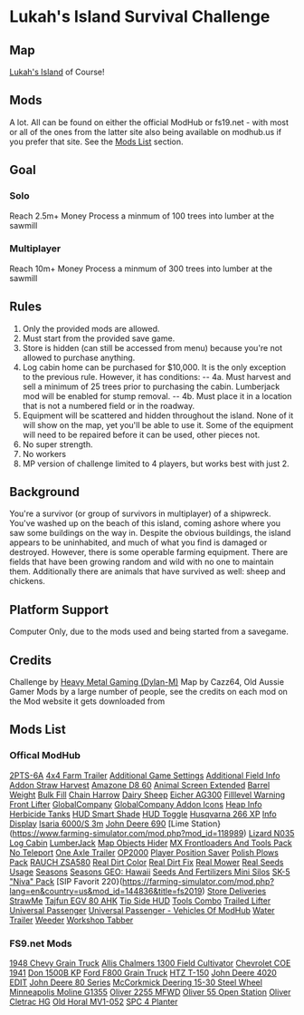 # Lukah's Island Survival Challenge

## Map
[Lukah's Island](https://farming-simulator.com/mod.php?lang=en&country=fi&mod_id=201911) of Course!

## Mods
A lot. All can be found on either the official ModHub or fs19.net - with
most or all of the ones from the latter site also being available on
modhub.us if you prefer that site. See the [Mods List](##-mods-list) section.

## Goal

### Solo
Reach 2.5m+ Money
Process a minmum of 100 trees into lumber at the sawmill

### Multiplayer
Reach 10m+ Money
Process a minmum of 300 trees into lumber at the sawmill

## Rules
1. Only the provided mods are allowed.
2. Must start from the provided save game.
3. Store is hidden (can still be accessed from menu) because you're not allowed to purchase anything.
4. Log cabin home can be purchased for $10,000. It is the only exception to the previous rule. However, it has conditions:
-- 4a. Must harvest and sell a minimum of 25 trees prior to purchasing the cabin. Lumberjack mod will be enabled for stump removal.
-- 4b. Must place it in a location that is not a numbered field or in the roadway.
5. Equipment will be scattered and hidden throughout the island. None of it will show on the map, yet you'll be able to use it. Some of the equipment will need to be repaired before it can be used, other pieces not.
6. No super strength.
7. No workers
8. MP version of challenge limited to 4 players, but works best with just 2.

## Background
You're a survivor (or group of survivors in multiplayer) of a shipwreck.
You've washed up on the beach of this island, coming ashore where you saw
some buildings on the way in. Despite the obvious buildings, the island
appears to be uninhabited, and much of what you find is damaged or
destroyed. However, there is some operable farming equipment. There are
fields that have been growing random and wild with no one to maintain them.
Additionally there are animals that have survived as well: sheep and
chickens.

## Platform Support
Computer Only, due to the mods used and being started from a savegame.

## Credits
Challenge by [Heavy Metal Gaming (Dylan-M)](https://github.com/Dylan-M)
Map by Cazz64, Old Aussie Gamer
Mods by a large number of people, see the credits on each mod on the Mod website it gets downloaded from

## Mods List

### Offical ModHub
[2PTS-6A](https://farming-simulator.com/mod.php?lang=en&country=ie&mod_id=203966)
[4x4 Farm Trailer](https://www.farming-simulator.com/mod.php?lang=en&country=us&mod_id=196963&title=fs2019)
[Additional Game Settings](https://www.farming-simulator.com/mod.php?lang=en&country=us&mod_id=203370&title=fs2019)
[Additional Field Info](https://www.farming-simulator.com/mod.php?lang=en&country=be&mod_id=137433)
[Addon Straw Harvest](https://farming-simulator.com/mod.php?&mod_id=148186&title=fs2019)
[Amazone D8 60](https://www.farming-simulator.com/mod.php?lang=en&country=us&mod_id=178814&title=fs2019)
[Animal Screen Extended](https://farming-simulator.com/mod.php?lang=en&country=us&mod_id=134223&title=fs2019)
[Barrel Weight](https://www.farming-simulator.com/mod.php?lang=en&country=hu&mod_id=126094)
[Bulk Fill](https://www.farming-simulator.com/mod.php?lang=en&country=si&mod_id=195059&title=fs2019)
[Chain Harrow](https://farming-simulator.com/mod.php?lang=en&country=hu&mod_id=139542&title=fs2019)
[Dairy Sheep](https://farming-simulator.com/mod.php?lang=en&country=us&mod_id=214280&title=fs2019)
[Eicher AG300](https://farming-simulator.com/mod.php?lang=en&country=us&mod_id=166068&title=fs2019)
[Filllevel Warning](https://www.farming-simulator.com/mod.php?lang=en&country=us&mod_id=147245)
[Front Lifter](https://farming-simulator.com/mod.php?lang=en&country=ca&mod_id=152056)
[GlobalCompany](https://farming-simulator.com/mod.php?lang=en&country=hu&mod_id=137078)
[GlobalCompany Addon Icons](https://www.farming-simulator.com/mod.php?lang=en&country=hu&mod_id=137154)
[Heap Info](https://farming-simulator.com/mod.php?lang=en&country=hu&mod_id=194579&title=fs2019)
[Herbicide Tanks](https://farming-simulator.com/mod.php?lang=en&country=ru&mod_id=146749)
[HUD Smart Shade](https://www.farming-simulator.com/mod.php?lang=en&country=us&mod_id=128515&title=fs2019)
[HUD Toggle](https://www.farming-simulator.com/mod.php?lang=en&country=no&mod_id=129744)
[Husqvarna 266 XP](https://farming-simulator.com/mod.php?lang=en&country=hu&mod_id=202412&title=fs2019)
[Info Display](https://www.farming-simulator.com/mod.php?mod_id=188516)
[Isaria 6000/S 3m](https://www.farming-simulator.com/mod.php?lang=en&country=us&mod_id=206911&title=fs2019)
[John Deere 690](https://farming-simulator.com/mod.php?mod_id=142187)
[Lime Station}(https://www.farming-simulator.com/mod.php?mod_id=118989)
[Lizard N035](https://farming-simulator.com/mod.php?lang=en&country=hu&mod_id=200032&title=fs2019)
[Log Cabin](https://farming-simulator.com/mod.php?lang=en&country=hu&mod_id=206423&title=fs2019)
[LumberJack](https://www.farming-simulator.com/mod.php?lang=en&country=ch&mod_id=174630)
[Map Objects Hider](https://farming-simulator.com/mod.php?lang=en&country=hu&mod_id=190689&title=fs2019)
[MX Frontloaders And Tools Pack](https://www.farming-simulator.com/mod.php?lang=en&country=us&mod_id=161357&title=fs2019)
[No Teleport](https://www.farming-simulator.com/mod.php?lang=en&country=us&mod_id=150456)
[One Axle Trailer](https://farming-simulator.com/mod.php?lang=en&country=us&mod_id=205752&title=fs2019)
[OP2000](https://www.farming-simulator.com/mod.php?lang=en&country=us&mod_id=195325&title=fs2019)
[Player Position Saver](https://www.farming-simulator.com/mod.php?lang=en&country=fi&mod_id=195961)
[Polish Plows Pack](https://farming-simulator.com/mod.php?lang=en&country=hu&mod_id=164258&title=fs2019)
[RAUCH ZSA580](https://www.farming-simulator.com/mod.php?lang=en&country=gb&mod_id=195092&title=fs2019)
[Real Dirt Color](https://farming-simulator.com/mod.php?lang=en&country=us&mod_id=123560&title=fs2019)
[Real Dirt Fix](https://www.farming-simulator.com/mod.php?lang=en&country=nl&mod_id=153798)
[Real Mower](https://www.farming-simulator.com/mod.php?lang=en&country=us&mod_id=172098&title=fs2019)
[Real Seeds Usage](https://www.farming-simulator.com/mod.php?mod_id=192436)
[Seasons](https://farming-simulator.com/mod.php?mod_id=137669)
[Seasons GEO: Hawaii](https://farming-simulator.com/mod.php?lang=en&country=hu&mod_id=169520&title=fs2019)
[Seeds And Fertilizers Mini Silos](https://www.farming-simulator.com/mod.php?lang=fr&country=ch&mod_id=168953)
[SK-5 "Niva" Pack](https://farming-simulator.com/mod.php?lang=en&country=hu&mod_id=157897&title=fs2019)
[SIP Favorit 220}(https://farming-simulator.com/mod.php?lang=en&country=us&mod_id=144836&title=fs2019)
[Store Deliveries](https://www.farming-simulator.com/mod.php?lang=en&country=ru&mod_id=134594)
[StrawMe](https://farming-simulator.com/mod.php?lang=en&country=hu&mod_id=177412)
[Tajfun EGV 80 AHK](https://farming-simulator.com/mod.php?lang=en&country=us&mod_id=124000&title=fs2019)
[Tip Side HUD](https://www.farming-simulator.com/mod.php?lang=pl&country=pl&mod_id=131648)
[Tools Combo](https://www.farming-simulator.com/mod.php?mod_id=195698)
[Trailed Lifter](https://farming-simulator.com/mod.php?lang=en&country=us&mod_id=144838&title=fs2019)
[Universal Passenger](https://www.farming-simulator.com/mod.php?mod_id=139095)
[Universal Passenger - Vehicles Of ModHub](https://farming-simulator.com/mod.php?lang=en&country=hu&mod_id=139526&title=fs2019)
[Water Trailer](https://farming-simulator.com/mod.php?lang=en&country=us&mod_id=173380&title=fs2019)
[Weeder](https://farming-simulator.com/mod.php?lang=en&country=hu&mod_id=159349&title=fs2019)
[Workshop Tabber](https://farming-simulator.com/mod.php?lang=en&country=hu&mod_id=120553&title=fs2019)

### FS9.net Mods
[1948 Chevy Grain Truck](https://fs19.net/farming-simulator-2019-mods/trucks/1948-chevy-grain-truck-v-1-0/)
[Allis Chalmers 1300 Field Cultivator](https://fs19.net/farming-simulator-2019-mods/implements-and-tools/cultivators-and-harrows/allis-chalmers-1300-field-cultivator-v-1-0/)
[Chevrolet COE 1941](https://fs19.net/farming-simulator-2019-mods/trucks/chevrolet-coe-1941-v1-0/)
[Don 1500B KP](https://fs19.net/farming-simulator-2019-mods/combines/don-1500b-kp-v1-1/)
[Ford F800 Grain Truck](https://fs19.net/farming-simulator-2019-mods/trucks/f800-grain-truck-v1-0/)
[HTZ T-150](https://fs19.net/farming-simulator-2019-mods/tractors/htz-t-150-v1-3-2-2/)
[John Deere 4020 EDIT](https://fs19.net/farming-simulator-2019-mods/tractors/john-deere-4020-edit-v1-0/)
[John Deere 80 Series](https://fs19.net/farming-simulator-2019-mods/tractors/john-deere-80-series-old-v-1-0/)
[McCorkmick Deering 15-30 Steel Wheel](https://fs19.net/farming-simulator-2019-mods/tractors/mccormick-deering-15-30-on-steel-v1-0/)
[Minneapolis Moline G1355](https://fs19.net/farming-simulator-2019-mods/tractors/mineapolis-moline-g1355-v1-0/)
[Oliver 2255 MFWD](https://fs19.net/farming-simulator-2019-mods/tractors/oliver-2255-mfwd-v1-1/)
[Oliver 55 Open Station](https://fs19.net/farming-simulator-2019-mods/tractors/oliver-55-open-station-v1-1/)
[Oliver Cletrac HG](https://fs19.net/farming-simulator-2019-mods/tractors/oliver-cletrac-hg-v2-0/)
[Old Horal MV1-052](https://fs19.net/farming-simulator-2019-mods/trailers/old-horal-mv1-052-v1-0/)
[SPC 4 Planter](https://fs19.net/farming-simulator-2019-mods/implements-and-tools/seeders/spc-4-v1-0/)
